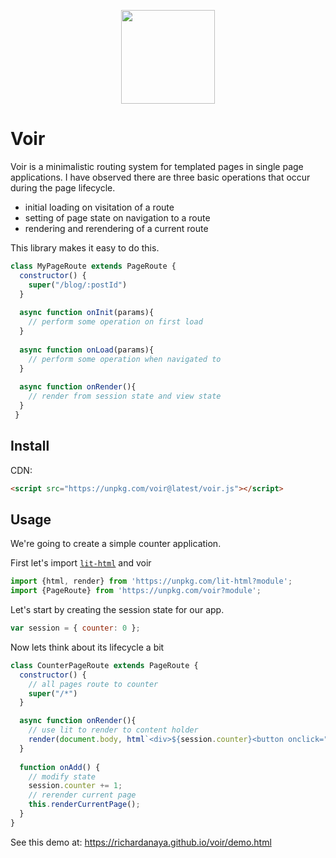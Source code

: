 
<p align="center"><img width=150 src="https://richardanaya.github.io/voir/voir.png"></p>

# Voir

Voir is a minimalistic routing system for templated pages in single page applications. I have observed there are three basic operations that occur during the page lifecycle.

* initial loading on visitation of a route
* setting of page state on navigation to a route
* rendering and rerendering of a current route

This library makes it easy to do this.

```javascript
class MyPageRoute extends PageRoute {
  constructor() {
    super("/blog/:postId")
  }
  
  async function onInit(params){
  	// perform some operation on first load
  }
  
  async function onLoad(params){
  	// perform some operation when navigated to
  }
  
  async function onRender(){
  	// render from session state and view state
  }
 }
```

## Install
CDN:
```html
<script src="https://unpkg.com/voir@latest/voir.js"></script>
```

## Usage

We're going to create a simple counter application.  

First let's import [`lit-html`](https://lit-html.polymer-project.org/) and voir

```javascript
import {html, render} from 'https://unpkg.com/lit-html?module';
import {PageRoute} from 'https://unpkg.com/voir?module';
```

Let's start by creating the session state for our app.

```javascript
var session = { counter: 0 };
```

Now lets think about its lifecycle a bit

```javascript
class CounterPageRoute extends PageRoute {
  constructor() {
    // all pages route to counter
    super("/*")
  }

  async function onRender(){
    // use lit to render to content holder
    render(document.body, html`<div>${session.counter}<button onclick="${this.onAdd}">+</button></div>`
  }
  
  function onAdd() {
    // modify state
    session.counter += 1;
    // rerender current page
    this.renderCurrentPage();
  }
}
```

See this demo at: https://richardanaya.github.io/voir/demo.html

